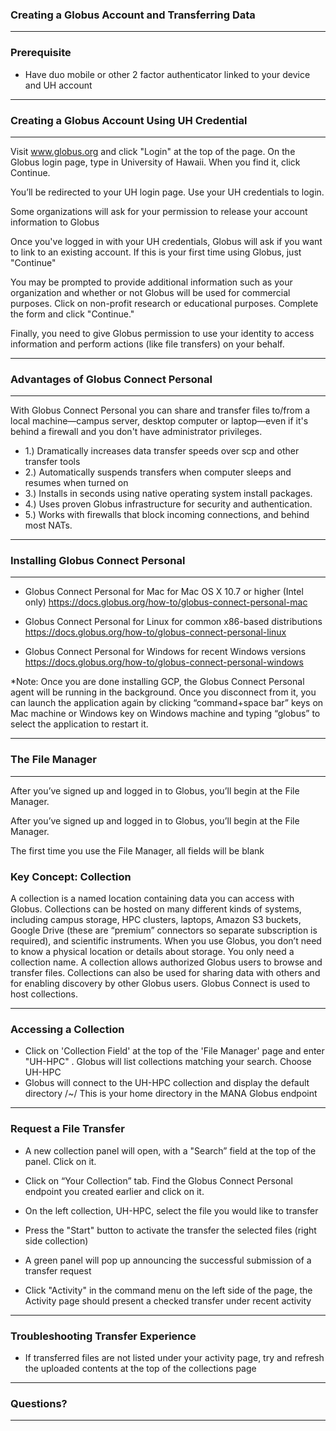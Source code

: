 
### Creating a Globus Account and Transferring Data
---

### Prerequisite
-  Have duo mobile or other 2 factor authenticator linked to your device and UH account
---
### Creating a Globus Account Using UH Credential
---
Visit www.globus.org and click "Login" at the top of the page. On the Globus login page, type in University of Hawaii. When you find it, click Continue.

You’ll be redirected to your UH login page. Use your UH credentials to login.

Some organizations will ask for your permission to release your account information to Globus

Once you've logged in with your UH credentials, Globus will ask if you want to link to an existing account. If this is your first time using Globus, just "Continue"

You may be prompted to provide additional information such as your organization and whether or not Globus will be used for commercial purposes. Click on non-profit research or educational purposes. Complete the form and click "Continue."

Finally, you need to give Globus permission to use your identity to access information and perform actions (like file transfers) on your behalf.

---

### Advantages of Globus Connect Personal
---
With Globus Connect Personal you can share and transfer files to/from a local machine—campus server, desktop computer or laptop—even if it's behind a firewall and you don't have administrator privileges.
- 1.) Dramatically increases data transfer speeds over scp and other transfer tools
- 2.) Automatically suspends transfers when computer sleeps and resumes when turned on
- 3.) Installs in seconds using native operating system install packages.
- 4.) Uses proven Globus infrastructure for security and authentication.
- 5.) Works with firewalls that block incoming connections, and behind most NATs.
---
### Installing Globus Connect Personal
---
- Globus Connect Personal for Mac for Mac OS X 10.7 or higher (Intel only) https://docs.globus.org/how-to/globus-connect-personal-mac

- Globus Connect Personal for Linux for common x86-based distributions https://docs.globus.org/how-to/globus-connect-personal-linux

- Globus Connect Personal for Windows for recent Windows versions https://docs.globus.org/how-to/globus-connect-personal-windows

*Note: Once you are done installing GCP, the Globus Connect Personal agent will be running in the background. Once you disconnect from it, you can launch the application again by clicking “command+space bar” keys on Mac machine or Windows key on Windows machine and typing “globus” to select the application to restart it.

---
### The File Manager
--- 
After you’ve signed up and logged in to Globus, you’ll begin at the File Manager.

After you’ve signed up and logged in to Globus, you’ll begin at the File Manager.

The first time you use the File Manager, all fields will be blank

### Key Concept: Collection
A collection is a named location containing data you can access with Globus. Collections can be hosted on many different kinds of systems, including campus storage, HPC clusters, laptops, Amazon S3 buckets, Google Drive (these are “premium” connectors so separate subscription is required), and scientific instruments.
When you use Globus, you don’t need to know a physical location or details about storage. You only need a collection name. A collection allows authorized Globus users to browse and transfer files. Collections can also be used for sharing data with others and for enabling discovery by other Globus users. Globus Connect is used to host collections.

--- 
### Accessing a Collection
- Click on 'Collection Field' at the top of the 'File Manager' page and enter "UH-HPC" . Globus will list collections matching your search. Choose UH-HPC
- Globus will connect to the UH-HPC collection and display the default directory /~/
This is your home directory in the MANA Globus endpoint
---
### Request a File Transfer
- A new collection panel will open, with a "Search” field at the top of the panel. Click on it.
- Click on “Your Collection” tab. Find the Globus Connect Personal endpoint you created earlier
and click on it.

- On the left collection, UH-HPC, select the file you would like to transfer
- Press the "Start" button to activate the transfer the selected files (right side collection)
- A green panel will pop up announcing the successful submission of a transfer request
- Click "Activity" in the command menu on the left side of the page, the Activity page should present a checked transfer under recent activity
---
### Troubleshooting Transfer Experience
- If transferred files are not listed under your activity page, try and refresh the uploaded contents at the top of the collections page
---
### Questions?
---

